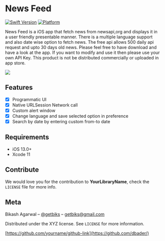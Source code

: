 # News Feed

[![Swift Version][swift-image]][swift-url]
[![Platform](https://img.shields.io/cocoapods/p/LFAlertController.svg?style=flat)](http://cocoapods.org/pods/LFAlertController)

News Feed is a iOS app that fetch news from newsapi,org and displays it in a user friendly presentable manner. There is a multiple language support and also date wise option to fetch news. 
The free api allows 500 daily api request and upto 30 days old news. Please feel free to have download and have a look at the app. 
If you want to modify and use it then please use your own API Key. This product is not be distributed commercially or uploaded in app store.

![](header.png)

## Features

- [x] Programmatic UI
- [x] Native URLSession Network call
- [x] Custom alert window
- [x] Change language and save selected option in preference
- [x] Search by date by entering custom from-to date

## Requirements

- iOS 13.0+
- Xcode 11

## Contribute

We would love you for the contribution to **YourLibraryName**, check the ``LICENSE`` file for more info.

## Meta

Bikash Agarwal – [@getbiks](https://twitter.com/dbader_org) – getbiks@gmail.com

Distributed under the XYZ license. See ``LICENSE`` for more information.

[https://github.com/yourname/github-link](https://github.com/dbader/)

[swift-image]:https://img.shields.io/badge/swift-5.0-orange.svg
[swift-url]: https://swift.org/
